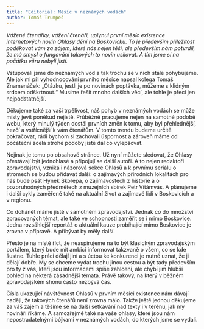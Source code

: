 ```yaml
---
title: "Editorial: Měsíc v neznámých vodách"
author: Tomáš Trumpeš
---
```


*Vážené čtenářky, vážení čtenáři, uplynul první měsíc existence internetových novin Ohlasy dění na Boskovicku. To je především příležitost poděkovat vám za zájem, které nás nejen těší, ale především nám potvrdil, že má smysl o fungování takových to novin usilovat. A tím jsme si na počátku věru nebyli jistí.*

Vstupovali jsme do neznámých vod a tak trochu se v nich stále pohybujeme. Ale jak mi při vyhodnocování prvního měsíce napsal kolega Tomáš Znamenáček: „Otázku, jestli je po novinách poptávka, můžeme s klidným srdcem odškrtnout.“ Musíme řešit mnoho dalších věcí, ale tohle je přeci jen nejpodstatnější.

Děkujeme také za vaši trpělivost, náš pohyb v neznámých vodách se může místy jevit poněkud nejistě. Průběžně pracujeme nejen na samotné podobě webu, který minulý týden dostál prvních změn k tomu, aby byl přehlednější, hezčí a vstřícnější k vám čtenářům. V tomto trendu budeme určitě pokračovat, rádi bychom si zachovali úspornost a zároveň máme od počáteční zcela strohé podoby jistě dál co vylepšovat.

Nejinak je tomu po obsahové stránce. Už nyní můžete sledovat, že Ohlasy přestávají být jednohlasé a připojují se další autoři. A to nejen redaktoři zpravodajství, vzniká i názorová sekce Ohlasů a k prvnímu seriálu o stromech se budou přidávat další: o zajímavých přírodních lokalitách pro nás bude psát Hynek Skořepa, o zajímavostech z historie a o pozoruhodných předmětech z muzejních sbírek Petr Vítámvás. A plánujeme i další cykly zaměřené také na aktuální život a zajímavé lidi v Boskovicích a v regionu.

Co dohánět máme jistě v samotném zpravodajství. Jednak co do množství zpracovaných témat, ale také ve schopnosti zaměřit se i mimo Boskovice. Jedna rozsáhlejší reportáž o aktuální kauze probíhající mimo Boskovice je zrovna v přípravě. A přibývat by měly další.

Přesto je na místě říct, že neaspirujeme na to být klasickým zpravodajským portálem, který bude mít ambici informovat takzvaně o všem, co se kde šustne. Tuhle práci dělají jiní a s úctou ke konkurenci je nutné uznat, že ji dělají dobře. My se chceme vydat trochu jinou cestou a být tady především pro ty z vás, kteří jsou informacemi spíše zahlceni, ale chybí jim hlubší pohled na některá zásadnější témata. Právě takový, na který v běžném zpravodajském shonu často nezbývá čas.

Čísla ukazující návštěvnost Ohlasů v prvním měsíci existence nám dávají naději, že takových čtenářů není zrovna málo. Takže ještě jednou děkujeme za váš zájem a těšíme se na další setkávání nad texty i v terénu, jak my novináři říkáme. A samozřejmě také na vaše ohlasy, které jsou nám nepostradatelnými bójkami v neznámých vodách, do kterých jsme se vydali.
